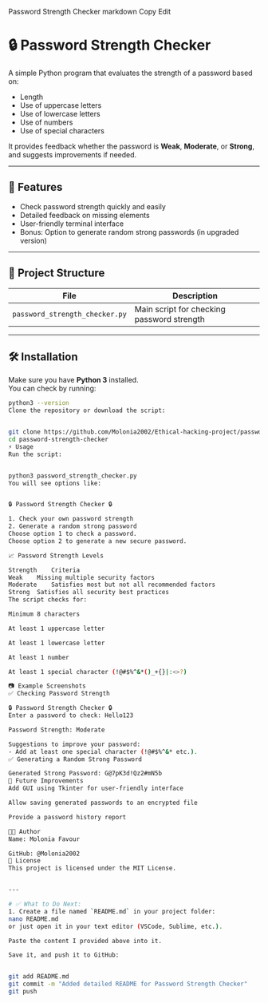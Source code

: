 Password Strength Checker
markdown
Copy
Edit
# 🔒 Password Strength Checker

A simple Python program that evaluates the strength of a password based on:
- Length
- Use of uppercase letters
- Use of lowercase letters
- Use of numbers
- Use of special characters

It provides feedback whether the password is **Weak**, **Moderate**, or **Strong**, and suggests improvements if needed.

---

## 🚀 Features

- Check password strength quickly and easily
- Detailed feedback on missing elements
- User-friendly terminal interface
- Bonus: Option to generate random strong passwords (in upgraded version)

---

## 📂 Project Structure

| File                  | Description                                     |
|------------------------|-------------------------------------------------|
| `password_strength_checker.py` | Main script for checking password strength |

---

## 🛠️ Installation

Make sure you have **Python 3** installed.  
You can check by running:

```bash
python3 --version
Clone the repository or download the script:


git clone https://github.com/Molonia2002/Ethical-hacking-project/passwordstrengthchecker.py.git
cd password-strength-checker
⚡ Usage
Run the script:


python3 password_strength_checker.py
You will see options like:


🔒 Password Strength Checker 🔒

1. Check your own password strength
2. Generate a random strong password
Choose option 1 to check a password.
Choose option 2 to generate a new secure password.

📈 Password Strength Levels

Strength	Criteria
Weak	Missing multiple security factors
Moderate	Satisfies most but not all recommended factors
Strong	Satisfies all security best practices
The script checks for:

Minimum 8 characters

At least 1 uppercase letter

At least 1 lowercase letter

At least 1 number

At least 1 special character (!@#$%^&*()_+{}|:<>?)

📷 Example Screenshots
✅ Checking Password Strength

🔒 Password Strength Checker 🔒
Enter a password to check: Hello123

Password Strength: Moderate

Suggestions to improve your password:
- Add at least one special character (!@#$%^&* etc.).
✅ Generating a Random Strong Password

Generated Strong Password: G@7pK3d!Qz2#mN5b
🎯 Future Improvements
Add GUI using Tkinter for user-friendly interface

Allow saving generated passwords to an encrypted file

Provide a password history report

🧑‍💻 Author
Name: Molonia Favour

GitHub: @Molonia2002
📜 License
This project is licensed under the MIT License.


---

# ✅ What to Do Next:
1. Create a file named `README.md` in your project folder:
nano README.md
or just open it in your text editor (VSCode, Sublime, etc.).

Paste the content I provided above into it.

Save it, and push it to GitHub:


git add README.md
git commit -m "Added detailed README for Password Strength Checker"
git push
